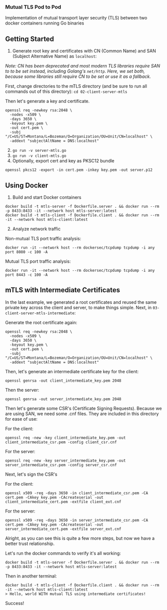 ### Mutual TLS Pod to Pod 
Implementation of mutual transport layer security (TLS) between two docker containers running Go binaries

## Getting Started

1. Generate root key and certificates with CN (Common Name) and SAN (Subject Alternative Name) as `localhost`:

_Note: CN has been deprecated and most modern TLS libraries require SAN to to be set instead, including Golang's `net/http`.
Here, we set both, because some libraries still require CN to be set or use it as a fallback._

First, change directories to the mTLS directory (and be sure to run all commands out of this directory):
`cd 02-client-server-mtls`

Then let's generate a key and certificate.
```
openssl req -newkey rsa:2048 \
  -nodes -x509 \
  -days 3650 \
  -keyout key.pem \
  -out cert.pem \
  -subj "/C=US/ST=Montana/L=Bozeman/O=Organization/OU=Unit/CN=localhost" \
  -addext "subjectAltName = DNS:localhost"

```

2. `go run -v server-mtls.go`  
3. `go run -v client-mtls.go`
4. Optionally, export cert and key as PKSC12 bundle
```
openssl pkcs12 -export -in cert.pem -inkey key.pem -out server.p12
```

## Using Docker

1. Build and start Docker containers
```
docker build -t mtls-server -f Dockerfile.server . && docker run --rm  -p 8433:8433 -it --network host mtls-server:latest
docker build -t mtls-client -f Dockerfile.client . && docker run --rm -it --network host mtls-client:latest
```

2. Analyze network traffic

Non-mutual TLS port traffic analysis:

```
docker run -it --network host --rm dockersec/tcpdump tcpdump -i any port 8080 -c 100 -A
```
Mutual TLS port traffic analysis:

```
docker run -it --network host --rm dockersec/tcpdump tcpdump -i any port 8443 -c 100 -A
```

## mTLS with Intermediate Certificates

In the last example, we generated a root certificates and reused the same private key across the client and server, to make things simple.
Next, in  `03-client-server-mtls-intermediate`:

Generate the root certificate again:
```
openssl req -newkey rsa:2048 \
  -nodes -x509 \
  -days 3650 \
  -keyout key.pem \
  -out cert.pem \
  -subj "/C=US/ST=Montana/L=Bozeman/O=Organization/OU=Unit/CN=localhost" \
  -addext "subjectAltName = DNS:localhost"
```

Then, let's generate an intermediate certificate key for the client:  
```
openssl genrsa -out client_intermediate_key.pem 2048
```

Then the server:
```
openssl genrsa -out server_intermediate_key.pem 2048
```

Then let's generate some CSR's (Certificate Signing Requests). Because we are using SAN, we need some .cnf files. They are included in this directory for ease of use:

For the client:  
```
openssl req -new -key client_intermediate_key.pem -out client_intermediate_csr.pem -config client_csr.cnf
```

For the server:  
```
openssl req -new -key server_intermediate_key.pem -out server_intermediate_csr.pem -config server_csr.cnf
```

Next, let's sign the CSR's

For the client:

```
openssl x509 -req -days 3650 -in client_intermediate_csr.pem -CA cert.pem -CAkey key.pem -CAcreateserial -out client_intermediate_cert.pem -extfile client_ext.cnf
```

For the server:  

```
openssl x509 -req -days 3650 -in server_intermediate_csr.pem -CA cert.pem -CAkey key.pem -CAcreateserial -out server_intermediate_cert.pem -extfile server_ext.cnf
```

Alright, as you can see this is quite a few more steps, but now we have a better trust relationship.

Let's run the docker commands to verify it's all working:

```
docker build -t mtls-server -f Dockerfile.server . && docker run --rm  -p 8433:8433 -it --network host mtls-server:latest
```
Then in another terminal:  
```
docker build -t mtls-client -f Dockerfile.client . && docker run --rm -it --network host mtls-client:latest
> Hello, world WITH mutual TLS using intermediate certificates!
```

Success!
